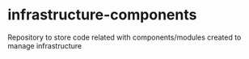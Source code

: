 # infrastructure-components
Repository to store code related with components/modules created to manage infrastructure
